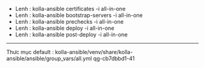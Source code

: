 - Lenh : kolla-ansible certificates -i all-in-one
- Lenh : kolla-ansible bootstrap-servers -i all-in-one 
- Lenh : kolla-ansible prechecks -i all-in-one
- Lenh : kolla-ansible deploy -i all-in-one
- Lenh : kolla-ansible post-deploy -i all-in-one


--------------------------------------------------------------

Thưc mục default : kolla-ansible/venv/share/kolla-ansible/ansible/group_vars/all.yml
qg-cb7dbbd1-41